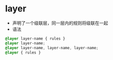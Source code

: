 # layer
- 声明了一个级联层，同一层内的规则将级联在一起
- 语法
```css
@layer layer-name { rules }
@layer layer-name;
@layer layer-name, layer-name, layer-name;
@layer { rules }
```